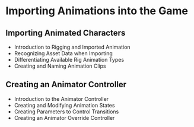 # Importing Animations into the Game

## Importing Animated Characters
- Introduction to Rigging and Imported Animation
- Recognizing Asset Data when Importing
- Differentiating Available Rig Animation Types
- Creating and Naming Animation Clips

## Creating an Animator Controller
- Introduction to the Animator Controller
- Creating and Modifying Animation States
- Creating Parameters to Control Transitions
- Creating an Animator Override Controller